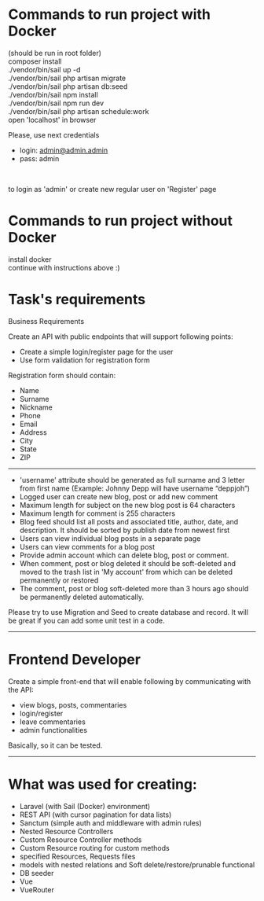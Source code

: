 # Commands to run project with Docker

(should be run in root folder)
<br>
composer install
<br>
./vendor/bin/sail up -d
<br>
./vendor/bin/sail php artisan migrate
<br>
./vendor/bin/sail php artisan db:seed
<br>
./vendor/bin/sail npm install
<br>
./vendor/bin/sail npm run dev
<br>
./vendor/bin/sail php artisan schedule:work
<br>
open 'localhost' in browser
<br>

Please, use next credentials

- login: admin@admin.admin
- pass: admin
<br>

to login as 'admin' or create new regular user on 'Register' page


# Commands to run project without Docker

install docker
<br>
continue with instructions above :)

# Task's requirements

Business Requirements

Create an API with public endpoints that will support following points:
- Create a simple login/register page for the user
- Use form validation for registration form

Registration form should contain:
- Name
- Surname
- Nickname
- Phone
- Email
- Address
- City
- State
- ZIP

<hr>

- 'username' attribute should be generated as full surname and 3 letter from first name (Example: Johnny Depp will have username “deppjoh”)
- Logged user can create new blog, post or add new comment
- Maximum length for subject on the new blog post is 64 characters
- Maximum length for comment is 255 characters
- Blog feed should list all posts and associated title, author, date, and description. It should be sorted by publish date from newest first
- Users can view individual blog posts in a separate page
- Users can view comments for a blog post
- Provide admin account which can delete blog, post or comment.
- When comment, post or blog deleted it should be soft-deleted and moved to the trash list in 'My account' from which can be deleted permanently or restored
- The comment, post or blog soft-deleted more than 3 hours ago should be permanently deleted automatically.

Please try to use Migration and Seed to create database and record. It will be great if you can add some unit test in a code.

<hr>

# Frontend Developer

Create a simple front-end that will enable following by communicating with the API:
- view blogs, posts, commentaries
- login/register
- leave commentaries
- admin functionalities 

Basically, so it can be tested.

<hr>

# What was used for creating:

- Laravel (with Sail (Docker) environment)
- REST API (with cursor pagination for data lists)
- Sanctum (simple auth and middleware with admin rules)
- Nested Resource Controllers
- Custom Resource Controller methods
- Custom Resource routing for custom methods
- specified Resources, Requests files
- models with nested relations and Soft delete/restore/prunable functional
- DB seeder
- Vue
- VueRouter
